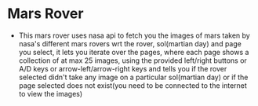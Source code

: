 # Mars Rover

-  This mars rover uses nasa api to fetch you the images of mars taken by nasa's different mars rovers wrt the rover, sol(martian day) and page you select, it lets you iterate over the pages, where each page shows a collection of at max 25 images, using the provided left/right buttons or A/D keys or arrow-left/arrow-right keys and tells you if the rover selected didn't take any image on a particular sol(martian day) or if the page selected does not exist(you need to be connected to the internet to view the images)
